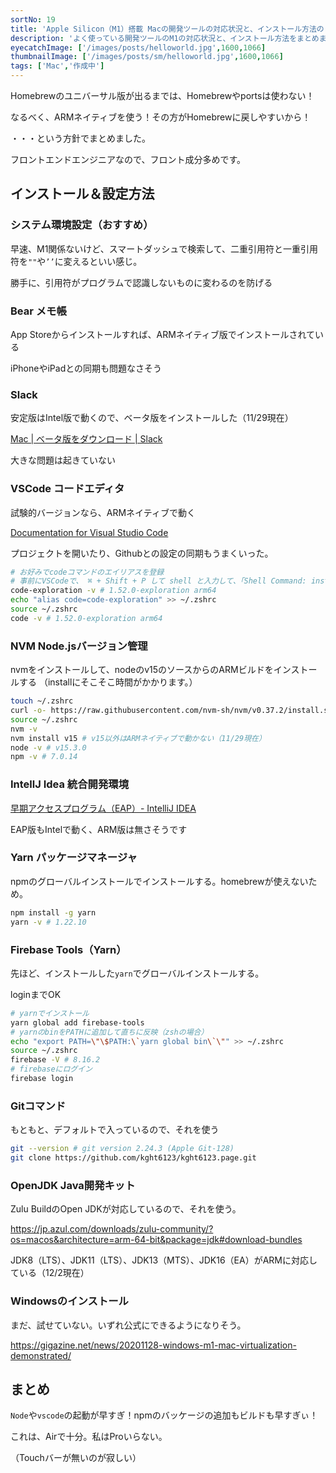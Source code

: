 ```yaml
---
sortNo: 19
title: 'Apple Silicon（M1）搭載 Macの開発ツールの対応状況と、インストール方法のまとめ'
description: 'よく使っている開発ツールのM1の対応状況と、インストール方法をまとめました'
eyecatchImage: ['/images/posts/helloworld.jpg',1600,1066]
thumbnailImage: ['/images/posts/sm/helloworld.jpg',1600,1066]
tags: ['Mac','作成中']
---
```


Homebrewのユニバーサル版が出るまでは、Homebrewやportsは使わない！

なるべく、ARMネイティブを使う！その方がHomebrewに戻しやすいから！

・・・という方針でまとめました。

フロントエンドエンジニアなので、フロント成分多めです。

## インストール＆設定方法

### システム環境設定（おすすめ）

早速、M1関係ないけど、スマートダッシュで検索して、二重引用符と一重引用符を`""`や`’’`に変えるといい感じ。

勝手に、引用符がプログラムで認識しないものに変わるのを防げる

### Bear メモ帳

App Storeからインストールすれば、ARMネイティブ版でインストールされている

iPhoneやiPadとの同期も問題なさそう

### Slack

安定版はIntel版で動くので、ベータ版をインストールした（11/29現在）

[Mac | ベータ版をダウンロード | Slack](https://slack.com/intl/ja-jp/beta/mac)

大きな問題は起きていない

### VSCode コードエディタ

試験的バージョンなら、ARMネイティブで動く

[Documentation for Visual Studio Code](https://code.visualstudio.com/docs/?dv=darwinarm64&build=insiders)

プロジェクトを開いたり、Githubとの設定の同期もうまくいった。

```sh
# お好みでcodeコマンドのエイリアスを登録
# 事前にVSCodeで、 ⌘ + Shift + P して shell と入力して、「Shell Command: install 'code-exploration' comannd in PATH」を選ぶ
code-exploration -v # 1.52.0-exploration arm64
echo "alias code=code-exploration" >> ~/.zshrc
source ~/.zshrc
code -v # 1.52.0-exploration arm64
```

### NVM Node.jsバージョン管理

nvmをインストールして、nodeのv15のソースからのARMビルドをインストールする
（installにそこそこ時間がかかります。）

```sh
touch ~/.zshrc
curl -o- https://raw.githubusercontent.com/nvm-sh/nvm/v0.37.2/install.sh | zsh
source ~/.zshrc
nvm -v
nvm install v15 # v15以外はARMネイティブで動かない（11/29現在）
node -v # v15.3.0
npm -v # 7.0.14
```

### IntellJ Idea 統合開発環境

[早期アクセスプログラム（EAP）- IntelliJ IDEA](https://www.jetbrains.com/ja-jp/idea/nextversion/#section=mac)

EAP版もIntelで動く、ARM版は無さそうです

### Yarn パッケージマネージャ

npmのグローバルインストールでインストールする。homebrewが使えないため。

```sh
npm install -g yarn
yarn -v # 1.22.10
```

### Firebase Tools（Yarn）

先ほど、インストールした`yarn`でグローバルインストールする。

loginまでOK

```sh
# yarnでインストール
yarn global add firebase-tools
# yarnのbinをPATHに追加して直ちに反映（zshの場合）
echo "export PATH=\"\$PATH:\`yarn global bin\`\"" >> ~/.zshrc
source ~/.zshrc
firebase -V # 8.16.2
# firebaseにログイン
firebase login
```

### Gitコマンド

もともと、デフォルトで入っているので、それを使う

```sh
git --version # git version 2.24.3 (Apple Git-128)
git clone https://github.com/kght6123/kght6123.page.git
```

### OpenJDK Java開発キット

Zulu BuildのOpen JDKが対応しているので、それを使う。

https://jp.azul.com/downloads/zulu-community/?os=macos&architecture=arm-64-bit&package=jdk#download-bundles

JDK8（LTS）、JDK11（LTS）、JDK13（MTS）、JDK16（EA）がARMに対応している（12/2現在）

### Windowsのインストール

まだ、試せていない。いずれ公式にできるようになりそう。

https://gigazine.net/news/20201128-windows-m1-mac-virtualization-demonstrated/

## まとめ

`Node`や`vscode`の起動が早すぎ！npmのバッケージの追加もビルドも早すぎぃ！

これは、Airで十分。私はProいらない。

（Touchバーが無いのが寂しい）
